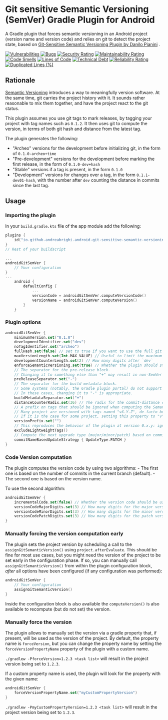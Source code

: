 # Git sensitive Semantic Versioning (SemVer) Gradle Plugin for Android

A Gradle plugin that forces semantic versioning in an Android project (version name and version code) and relies on git to detect
the project state, based on  [Git-Sensitive Semantic Versioning Plugin by Danilo Pianini](https://github.com/DanySK/git-sensitive-semantic-versioning-gradle-plugin) .

[![Vulnerabilities](https://sonarcloud.io/api/project_badges/measure?project=AndreaBrighi_Gradle-Git-Sensitive-Semantic-Versioning-Plugin-for-Android&metric=vulnerabilities)](https://sonarcloud.io/summary/new_code?id=project=AndreaBrighi_Gradle-Git-Sensitive-Semantic-Versioning-Plugin-for-Android)
[![Bugs](https://sonarcloud.io/api/project_badges/measure?project=AndreaBrighi_Gradle-Git-Sensitive-Semantic-Versioning-Plugin-for-Android&metric=bugs)](https://sonarcloud.io/summary/new_code?id=project=AndreaBrighi_Gradle-Git-Sensitive-Semantic-Versioning-Plugin-for-Android)
[![Security Rating](https://sonarcloud.io/api/project_badges/measure?project=AndreaBrighi_Gradle-Git-Sensitive-Semantic-Versioning-Plugin-for-Android&metric=security_rating)](https://sonarcloud.io/summary/new_code?id=AndreaBrighi_Gradle-Git-Sensitive-Semantic-Versioning-Plugin-for-Android)
[![Maintainability Rating](https://sonarcloud.io/api/project_badges/measure?project=AndreaBrighi_Gradle-Git-Sensitive-Semantic-Versioning-Plugin-for-Android&metric=sqale_rating)](https://sonarcloud.io/summary/new_code?id=AndreaBrighi_Gradle-Git-Sensitive-Semantic-Versioning-Plugin-for-Android)
[![Code Smells](https://sonarcloud.io/api/project_badges/measure?project=AndreaBrighi_Gradle-Git-Sensitive-Semantic-Versioning-Plugin-for-Android&metric=code_smells)](https://sonarcloud.io/summary/new_code?id=project=AndreaBrighi_Gradle-Git-Sensitive-Semantic-Versioning-Plugin-for-Android)
[![Lines of Code](https://sonarcloud.io/api/project_badges/measure?project=AndreaBrighi_Gradle-Git-Sensitive-Semantic-Versioning-Plugin-for-Android&metric=ncloc)](https://sonarcloud.io/summary/new_code?id=project=AndreaBrighi_Gradle-Git-Sensitive-Semantic-Versioning-Plugin-for-Android)
[![Technical Debt](https://sonarcloud.io/api/project_badges/measure?project=AndreaBrighi_Gradle-Git-Sensitive-Semantic-Versioning-Plugin-for-Android&metric=sqale_index)](https://sonarcloud.io/summary/new_code?id=project=AndreaBrighi_Gradle-Git-Sensitive-Semantic-Versioning-Plugin-for-Android)
[![Reliability Rating](https://sonarcloud.io/api/project_badges/measure?project=AndreaBrighi_Gradle-Git-Sensitive-Semantic-Versioning-Plugin-for-Android&metric=reliability_rating)](https://sonarcloud.io/summary/new_code?id=project=AndreaBrighi_Gradle-Git-Sensitive-Semantic-Versioning-Plugin-for-Android)
[![Duplicated Lines (%)](https://sonarcloud.io/api/project_badges/measure?project=AndreaBrighi_Gradle-Git-Sensitive-Semantic-Versioning-Plugin-for-Android&metric=duplicated_lines_density)](https://sonarcloud.io/summary/new_code?id=project=AndreaBrighi_Gradle-Git-Sensitive-Semantic-Versioning-Plugin-for-Android)

## Rationale

[Semantic Versioning](https://semver.org/) introduces a way to meaningfully version software.
At the same time, git carries the project history with it.
It sounds rather reasonable to mix them together, and have the project react to the git status.

This plugin assumes you use git tags to mark releases, by tagging your project with tag names such as `0.1.2`.
It then uses git to compute the version, in terms of both git hash and distance from the latest tag.

The plugin generates the following:

* "Archeo" versions for the development before initializing git, in the form of `0.1.0-archeo+time`
* "Pre-development" versions for the development before marking the first release, in the form of `0.1.0-dev+hash`
* "Stable" versions if a tag is present, in the form `0.1.0`
* "Development" versions for changes over a tag, in the form `0.1.1-dev01-hash`, with the number after `dev` counting the distance in commits since the last tag.

## Usage

### Importing the plugin

In your `build.gradle.kts` file of the app module add the following:

```kotlin
plugins {
    id("io.github.andreabrighi.android-git-sensitive-semantic-versioning-gradle-plugin") version "1.0.2"
}
// Rest of your buildscript

...
androidGitSemVer {
    // Your configuration
}
...
    android {
        defaultConfig {
            ...
            versionCode = androidGitSemVer.computeVersionCode()
            versionName = androidGitSemVer.computeVersion()
        }
    }
```

### Plugin options

```kotlin
androidGitSemVer {
    minimumVersion.set("0.1.0")
    developmentIdentifier.set("dev")
    noTagIdentifier.set("archeo")
    fullHash.set(false) // set to true if you want to use the full git hash
    maxVersionLength.set(Int.MAX_VALUE) // Useful to limit the maximum version length, e.g. Gradle Plugins have a limit on 20
    developmentCounterLength.set(2) // How many digits after `dev`
    enforceSemanticVersioning.set(true) // Whether the plugin should stop if the resulting version is not a valid SemVer, or just warn
    // The separator for the pre-release block.
    // Changing it to something else than "+" may result in non-SemVer compatible versions
    preReleaseSeparator.set("-")
    // The separator for the build metadata block.
    // Some systems (notably, the Gradle plugin portal) do not support versions with a "+" symbol.
    // In these cases, changing it to "-" is appropriate.
    buildMetadataSeparator.set("+")
    distanceCounterRadix.set(36) // The radix for the commit-distance counter. Must be in the 2-36 range.
    // A prefix on tags that should be ignored when computing the Semantic Version.
    // Many project are versioned with tags named "vX.Y.Z", de-facto building valid SemVer versions but for the leading "v".
    // If it is the case for some project, setting this property to "v" would make these tags readable as SemVer tags.
    versionPrefix.set("")
    // This reproduces the behavior of the plugin at version 0.x.y: ignores non-annotated (lightweight) tags.
    excludeLightweightTags()
    // Compute the next upgrade type (major/minor/patch) based on commit messages; defaults to patch regardless of the commits.
    commitNameBasedUpdateStrategy { UpdateType.PATCH }
}
```

### Code Version computation

The plugin computes the version code by using two algorithms:
    - The first one is based on the number of commits in the current branch (default).
    - The second one is based on the version name.

To use the second algorithm:

```kotlin
androidGitSemVer {
    incrementalCode.set(false) // Whether the version code should be use semantic versioning
    versionCodeMajorDigits.set(3) // How many digits for the major version (default 3)
    versionCodeMinorDigits.set(3) // How many digits for the minor version (default 3)
    versionCodePatchDigits.set(3) // How many digits for the patch version (default 3)
}
```

### Manually forcing the version computation early

The plugin sets the project version by scheduling a call to the `assignGitSemanticVersion()` using `project.afterEvaluate`.
This should be fine for most use cases, but you might need the version of the project to be set early in the configuration phase.
If so, you can manually call `assignGitSemanticVersion()` from within the plugin configuration block, *after* all options have been configured
(if any configuration was performed):

```kotlin
androidGitSemVer {
    // Your configuration
    assignGitSemanticVersion()
}
```

Inside the configuration block is also available the `computeVersion()` is also available to recompute (but do not set)
the version.

### Manually force the version

The plugin allows to manually set the version via a gradle property that, if present, will be used as the version of the project.
By default, the property name is `forceVersion`, but you can change the property name by setting the `forceVersionPropertyName` property of the plugin with a custom name.

`./gradlew -PforceVersion=1.2.3 <task list>` will result in the project version being set to `1.2.3`.

If a custom property name is used, the plugin will look for the property with the given name:

```kotlin
androidGitSemVer {
    forceVersionPropertyName.set("myCustomPropertyVersion")
}
```

`./gradlew -PmyCustomPropertyVersion=1.2.3 <task list>` will result in the project version being set to `1.2.3`.

